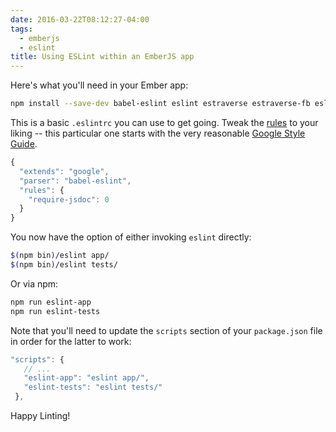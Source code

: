 ```yaml
---
date: 2016-03-22T08:12:27-04:00
tags:
  - emberjs
  - eslint
title: Using ESLint within an EmberJS app
---
```


Here's what you'll need in your Ember app:

``` bash
npm install --save-dev babel-eslint eslint estraverse estraverse-fb eslint-config-google
```

This is a basic `.eslintrc` you can use to get going. Tweak the [rules][1] to
your liking -- this particular one starts with the very reasonable [Google
Style Guide][2].

``` js
{
  "extends": "google",
  "parser": "babel-eslint",
  "rules": {
    "require-jsdoc": 0
  }
}
```

You now have the option of either invoking `eslint` directly:

``` bash
$(npm bin)/eslint app/
$(npm bin)/eslint tests/
```

Or via npm:

``` bash
npm run eslint-app
npm run eslint-tests
```

Note that you'll need to update the `scripts` section of your `package.json`
file in order for the latter to work:

``` js
"scripts": {
   // ...
   "eslint-app": "eslint app/",
   "eslint-tests": "eslint tests/"
 },
```

Happy Linting! <i class="fa fa-thumbs-o-up"></i>


[1]: http://eslint.org/docs/user-guide/configuring#configuring-rules
[2]: https://github.com/google/eslint-config-google
